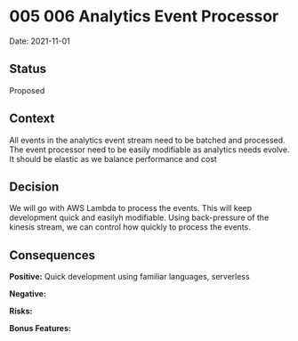# 005 006 Analytics Event Processor

Date: 2021-11-01

## Status

Proposed

## Context

All events in the analytics event stream need to be batched and processed. The event processor need to be easily modifiable as analytics needs evolve. It should be elastic as we balance performance and cost

## Decision

We will go with AWS Lambda to process the events. This will keep development quick and easilyh modifiable. Using back-pressure of the kinesis stream, we can control how quickly to process the events. 

## Consequences

**Positive:**  Quick development using familiar languages, serverless

**Negative:**

**Risks:** 

**Bonus Features:** 
